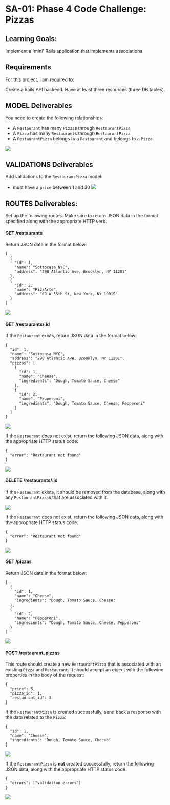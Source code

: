 # SA-01: Phase 4 Code Challenge: Pizzas

## Learning Goals:
Implement a 'mini' Rails application that implements associations.

## Requirements
For this project, I am required to:

Create a Rails API backend.
Have at least three resources (three DB tables).

## MODEL Deliverables
You need to create the following relationships:

- A `Restaurant` has many `Pizza`s through `RestaurantPizza`
- A `Pizza` has many `Restaurant`s through `RestaurantPizza`
- A `RestaurantPizza` belongs to a `Restaurant` and belongs to a `Pizza`

![](/readme_resources/dbdiag.png)


## VALIDATIONS Deliverables
Add validations to the `RestaurantPizza` model:

- must have a `price` between 1 and 30
![](/readme_resources/VAL.png)
## ROUTES Deliverables:
Set up the following routes. Make sure to return JSON data in the format specified along with the appropriate HTTP verb.

#### GET /restaurants
Return JSON data in the format below:

```
[
  {
    "id": 1,
    "name": "Sottocasa NYC",
    "address": "298 Atlantic Ave, Brooklyn, NY 11201"
  },
  {
    "id": 2,
    "name": "PizzArte",
    "address": "69 W 55th St, New York, NY 10019"
  }
]
```
![](/readme_resources/GET.png)

#### GET /restaurants/:id
If the `Restaurant` exists, return JSON data in the format below:

```
{
  "id": 1,
  "name": "Sottocasa NYC",
  "address": "298 Atlantic Ave, Brooklyn, NY 11201",
  "pizzas": [
    {
      "id": 1,
      "name": "Cheese",
      "ingredients": "Dough, Tomato Sauce, Cheese"
    },
    {
      "id": 2,
      "name": "Pepperoni",
      "ingredients": "Dough, Tomato Sauce, Cheese, Pepperoni"
    }
  ]
}
```
![](/readme_resources/SHOW.png)

If the `Restaurant` does not exist, return the following JSON data, along with
the appropriate HTTP status code:

```
{
  "error": "Restaurant not found"
}
```
![](/readme_resources/SHOW2.png)

#### DELETE /restaurants/:id
If the `Restaurant` exists, it should be removed from the database, along with any `RestaurantPizza`s that are associated with it.

![](/readme_resources/DELETE.png)

If the `Restaurant` does not exist, return the following JSON data, along with
the appropriate HTTP status code:

```
{
  "error": "Restaurant not found"
}
```
![](/readme_resources/DELETE2.png)

#### GET /pizzas
Return JSON data in the format below:

```
[
  {
    "id": 1,
    "name": "Cheese",
    "ingredients": "Dough, Tomato Sauce, Cheese"
  },
  {
    "id": 2,
    "name": "Pepperoni",
    "ingredients": "Dough, Tomato Sauce, Cheese, Pepperoni"
  }
]
```
![](/readme_resources/GETPIZZAS.png)

#### POST /restaurant_pizzas
This route should create a new `RestaurantPizza` that is associated with an existing `Pizza` and `Restaurant`. It should accept an object with the following properties in the body of the request:

```
{
  "price": 5,
  "pizza_id": 1,
  "restaurant_id": 3
}
```

If the `RestaurantPizza` is created successfully, send back a response with the data
related to the `Pizza`:

```
{
  "id": 1,
  "name": "Cheese",
  "ingredients": "Dough, Tomato Sauce, Cheese"
}
```
![](/readme_resources/RESPIZZ.png)

If the `RestaurantPizza` is **not** created successfully, return the following
JSON data, along with the appropriate HTTP status code:

```
{
  "errors": ["validation errors"]
}

```
![](/readme_resources/UNPRO.png)